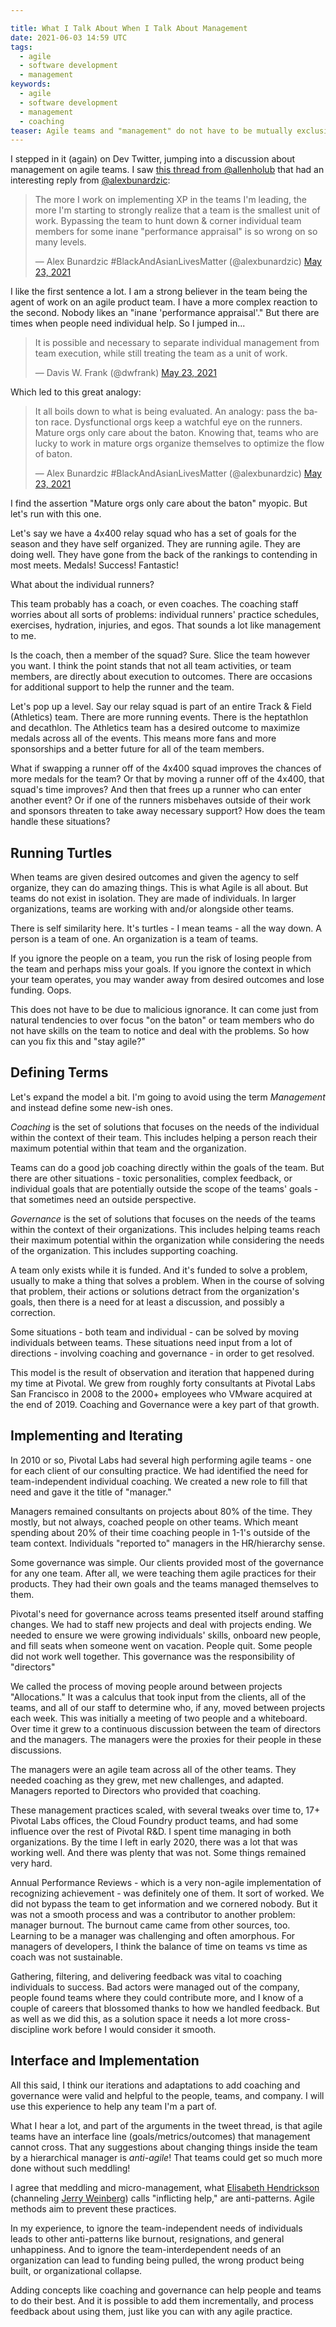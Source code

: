 ```yaml
---

title: What I Talk About When I Talk About Management
date: 2021-06-03 14:59 UTC
tags: 
  - agile
  - software development
  - management
keywords:
  - agile
  - software development
  - management
  - coaching
teaser: Agile teams and "management" do not have to be mutually exclusive. Management is essential the long term success of agile teams.
---
```


[thread]: https://twitter.com/allenholub/status/1396171069627633667
[alex]: https://twitter.com/alexbunardzic
[esh]: https://twitter.com/testobsessed
[jw]: https://en.wikipedia.org/wiki/Gerald_Weinberg

I stepped in it (again) on Dev Twitter, jumping into a discussion about management on agile teams. I saw [this thread from @allenholub][thread] that had an interesting reply from [@alexbunardzic][alex]:

<blockquote class="twitter-tweet"><p lang="en" dir="ltr">The more I work on implementing XP in the teams I&#39;m leading, the more I&#39;m starting to strongly realize that a team is the smallest unit of work. Bypassing the team to hunt down &amp; corner individual team members for some inane &quot;performance appraisal&quot; is so wrong on so many levels.</p>&mdash; Alex Bunardzic #BlackAndAsianLivesMatter (@alexbunardzic) <a href="https://twitter.com/alexbunardzic/status/1396280635665256451?ref\_src=twsrc%5Etfw">May 23, 2021</a></blockquote>

I like the first sentence a lot. I am a strong believer in the team being the agent of work on an agile product team. I have a more complex reaction to the second. Nobody likes an "inane 'performance appraisal'." But there are times when people need individual help. So I jumped in...

<blockquote class="twitter-tweet"><p lang="en" dir="ltr">It is possible and necessary to separate individual management from team execution, while still treating the team as a unit of work.</p>&mdash; Davis W. Frank (@dwfrank) <a href="https://twitter.com/dwfrank/status/1396468672772804619?ref\_src=twsrc%5Etfw">May 23, 2021</a></blockquote>

Which led to this great analogy:

<blockquote class="twitter-tweet"><p lang="en" dir="ltr">It all boils down to what is being evaluated. An analogy: pass the baton race. Dysfunctional orgs keep a watchful eye on the runners. Mature orgs only care about the baton. Knowing that, teams who are lucky to work in mature orgs organize themselves to optimize the flow of baton.</p>&mdash; Alex Bunardzic #BlackAndAsianLivesMatter (@alexbunardzic) <a href="https://twitter.com/alexbunardzic/status/1396473208010809348?ref\_src=twsrc%5Etfw">May 23, 2021</a></blockquote>

I find the assertion "Mature orgs only care about the baton" myopic. But let's run with this one.

Let's say we have a 4x400 relay squad who has a set of goals for the season and they have self organized. They are running agile. They are doing well. They have gone from the back of the rankings to contending in most meets. Medals! Success! Fantastic!

What about the individual runners?

This team probably has a coach, or even coaches. The coaching staff worries about all sorts of problems: individual runners' practice schedules, exercises, hydration, injuries, and egos. That sounds a lot like management to me.

Is the coach, then a member of the squad? Sure. Slice the team however you want. I think the point stands that not all team activities, or team members, are directly about execution to outcomes. There are occasions for additional support to help the runner and the team.

Let's pop up a level. Say our relay squad is part of an entire Track & Field (Athletics) team. There are more running events. There is the heptathlon and decathlon. The Athletics team has a desired outcome to maximize medals across all of the events. This means more fans and more sponsorships and a better future for all of the team members.

What if swapping a runner off of the 4x400 squad improves the chances of more medals for the team? Or that by moving a runner off of the 4x400, that squad's time improves? And then that frees up a runner who can enter another event? Or if one of the runners misbehaves outside of their work and sponsors threaten to take away necessary support? How does the team handle these situations?

## Running Turtles
When teams are given desired outcomes and given the agency to self organize, they can do amazing things. This is what Agile is all about. But teams do not exist in isolation. They are made of individuals. In larger organizations, teams are working with and/or alongside other teams.

There is self similarity here. It's turtles - I mean teams - all the way down. A person is a team of one. An organization is a team of teams.

If you ignore the people on a team, you run the risk of losing people from the team and perhaps miss your goals. If you ignore the context in which your team operates, you may wander away from desired outcomes and lose funding. Oops.

This does not have to be due to malicious ignorance. It can come just from natural tendencies to over focus "on the baton" or team members who do not have skills on the team to notice and deal with the problems. So how can you fix this and "stay agile?"

## Defining Terms
Let's expand the model a bit. I'm going to avoid using the term _Management_ and instead define some new-ish ones.

_Coaching_ is the set of solutions that focuses on the needs of the individual within the context of their team. This includes helping a person reach their maximum potential within that team and the organization.

Teams can do a good job coaching directly within the goals of the team. But there are other situations - toxic personalities, complex feedback, or individual goals that are potentially outside the scope of the teams' goals - that sometimes need an outside perspective.

_Governance_ is the set of solutions that focuses on the needs of the teams within the context of their organizations. This includes helping teams reach their maximum potential within the organization while considering the needs of the organization. This includes supporting coaching.

A team only exists while it is funded. And it's funded to solve a problem, usually to make a thing that solves a problem. When in the course of solving that problem, their actions or solutions detract from the organization's goals, then there is a need for at least a discussion, and possibly a correction.

Some situations - both team and individual - can be solved by moving individuals between teams. These situations need input from a lot of directions - involving coaching and governance - in order to get resolved.

This model is the result of observation and iteration that happened during my time at Pivotal. We grew from roughly forty consultants at Pivotal Labs San Francisco in 2008 to the 2000+ employees who VMware acquired at the end of 2019. Coaching and Governance were a key part of that growth.

## Implementing and Iterating
In 2010 or so, Pivotal Labs had several high performing agile teams - one for each client of our consulting practice. We had identified the need for team-independent individual coaching. We created a new role to fill that need and gave it the title of "manager."

Managers remained consultants on projects about 80% of the time. They mostly, but not always, coached people on other teams. Which meant spending about 20% of their time coaching people in 1-1's outside of the team context. Individuals "reported to" managers in the HR/hierarchy sense.

Some governance was simple. Our clients provided most of the governance for any one team. After all, we were teaching them agile practices for their products. They had their own goals and the teams managed themselves to them.

Pivotal's need for governance across teams presented itself around staffing changes. We had to staff new projects and deal with projects ending. We needed to ensure we were growing individuals' skills, onboard new people, and fill seats when someone went on vacation. People quit. Some people did not work well together. This governance was the responsibility of "directors"

We called the process of moving people around between projects "Allocations." It was a calculus that took input from the clients, all of the teams, and all of our staff to determine who, if any, moved between projects each week. This was initially a meeting of two people and a whiteboard. Over time it grew to a continuous discussion between the team of directors and the managers. The managers were the proxies for their people in these discussions.

The managers were an agile team across all of the other teams. They needed coaching as they grew, met new challenges, and adapted. Managers reported to Directors who provided that coaching.

These management practices scaled, with several tweaks over time to, 17+ Pivotal Labs offices, the Cloud Foundry product teams, and had some influence over the rest of Pivotal R&D. I spent time managing in both organizations. By the time I left in early 2020, there was a lot that was working well. And there was plenty that was not. Some things remained very hard.

Annual Performance Reviews - which is a very non-agile implementation of recognizing achievement - was definitely one of them. It sort of worked. We did not bypass the team to get information and we cornered nobody. But it was not a smooth process and was a contributor to another problem: manager burnout. The burnout came came from other sources, too. Learning to be a manager was challenging and often amorphous. For managers of developers, I think the balance of time on teams vs time as coach was not sustainable.

Gathering, filtering, and delivering feedback was vital to coaching individuals to success. Bad actors were managed out of the company, people found teams where they could contribute more, and I know of a couple of careers that blossomed thanks to how we handled feedback. But as well as we did this, as a solution space it needs a lot more cross-discipline work before I would consider it smooth.

## Interface and Implementation
All this said, I think our iterations and adaptations to add coaching and governance were valid and helpful to the people, teams, and company. I will use this experience to help any team I'm a part of.

What I hear a lot, and part of the arguments in the tweet thread, is that agile teams have an interface line (goals/metrics/outcomes) that management cannot cross. That any suggestions about changing things inside the team by a hierarchical manager is _anti-agile_! That teams could get so much more done without such meddling!

I agree that meddling and micro-management, what [Elisabeth Hendrickson][esh]  (channeling [Jerry Weinberg][jw]) calls "inflicting help," are anti-patterns. Agile methods aim to prevent these practices.

In my experience, to ignore the team-independent needs of individuals leads to other anti-patterns like burnout, resignations, and general unhappiness. And to ignore the team-interdependent needs of an organization can lead to funding being pulled, the wrong product being built, or organizational collapse.

Adding concepts like coaching and governance can help people and teams to do their best. And it is possible to add them incrementally, and process feedback about using them, just like you can with any agile practice.

<script async src="https://platform.twitter.com/widgets.js" charset="utf-8"></script>

